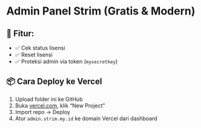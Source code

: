 # Admin Panel Strim (Gratis & Modern)

## 🚀 Fitur:
- ✅ Cek status lisensi
- ✅ Reset lisensi
- ✅ Proteksi admin via token (`mysecretkey`)

## 📦 Cara Deploy ke Vercel
1. Upload folder ini ke GitHub
2. Buka [vercel.com](https://vercel.com), klik “New Project”
3. Import repo → Deploy
4. Atur `admin.strim.my.id` ke domain Vercel dari dashboard
